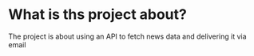 # What is ths project about?

The project is about using an API to 
fetch news data and delivering it via email